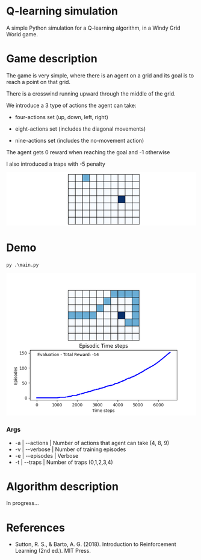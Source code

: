 # Q-learning simulation
A simple Python simulation for a Q-learning algorithm, in a Windy Grid World game.

# Game description
The game is very simple, where there is an agent on a grid and its goal is to reach a point on that grid.

There is a crosswind running upward through the middle of the grid.

We introduce a 3 type of actions the agent can take:

- four-actions set (up, down, left, right)

- eight-actions set (includes the diagonal movements)

- nine-actions set (includes the no-movement action)

The agent gets 0 reward when reaching the goal and -1 otherwise

I also introduced a traps with -5 penalty

![Grid world](img/img1.png)

# Demo

`py .\main.py`

![Result](img/img2.png)

### Args

- -a | --actions  | Number of actions that agent can take (4, 8, 9)
- -v | --verbose  | Number of training episodes
- -e | --episodes | Verbose
- -t | --traps    | Number of traps (0,1,2,3,4)


# Algorithm description
In progress...

# References
- Sutton, R. S., & Barto, A. G. (2018). Introduction to Reinforcement Learning (2nd ed.). MIT Press.